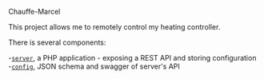 Chauffe-Marcel

This project allows me to remotely control my heating controller.

There is several components:

-[`server`](server/), a PHP application - exposing a REST API and storing configuration
-[`config`](config/), JSON schema and swagger of server's API
